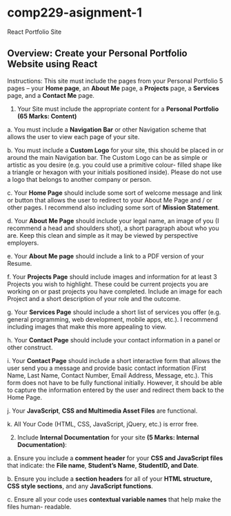 # comp229-asignment-1
React Portfolio Site

## Overview: Create your Personal Portfolio Website using React

Instructions:
This site must include the pages from your Personal Portfolio 5 pages – your **Home page**, an **About Me** page, a **Projects** page, a **Services** page, and a **Contact Me** page.

1.	Your Site must include the appropriate content for a **Personal Portfolio (65 Marks: Content)**

   
   a.	You must include a **Navigation Bar** or other Navigation scheme that allows the user to view each page of your site.
   
   b.	You must include a **Custom Logo** for your site, this should be placed in or around the main Navigation bar. The Custom Logo can be as simple or artistic as you desire (e.g. you could use a primitive colour-         filled shape like a triangle or hexagon with your initials positioned inside). Please do not use a logo that belongs to another company or person.

   c.	Your **Home Page** should include some sort of welcome message and link or button that allows the user to redirect to your About Me Page and / or other pages. I recommend also including some sort of **Mission Statement**.
   
   d.	Your **About Me Page** should include your legal name, an image of you (I recommend a head and shoulders shot), a short paragraph about who you are. Keep this clean and simple as it may be viewed by perspective employers.
   
   e.	Your **About Me page** should include a link to a PDF version of your Resume.
   
   f.	Your **Projects Page** should include images and information for at least 3 Projects you wish to highlight. These could be current projects you are working on or past projects you have completed. Include an image for each Project and a short description of your role and the outcome. 
   
   g.	Your **Services Page** should include a short list of services you offer (e.g. general programming, web development, mobile apps, etc.). I recommend including images that make this more appealing to view.
   
   h.	Your **Contact Page** should include your contact information in a panel or other construct.
   
   i.	Your **Contact Page** should include a short interactive form that allows the user send you a message and provide basic contact information (First Name, Last Name, Contact Number, Email Address, Message, etc.).       This form does not have to be fully functional initially. However, it should be able to capture the information entered by the user and redirect them back to the Home Page.
   
   j.	Your **JavaScript**, **CSS and Multimedia Asset Files** are functional.
   
   k.	All Your Code (HTML, CSS, JavaScript, jQuery, etc.) is error free.
   
2.	Include **Internal Documentation** for your site **(5 Marks: Internal Documentation)**:
   
   a.	Ensure you include a **comment header** for your **CSS and JavaScript files** that indicate: the
      **File name**, **Student’s Name**, **StudentID, and Date**.
      
   b.	Ensure you include a **section headers** for all of your **HTML structure, CSS style sections**,
      and any **JavaScript functions**.
      
   c.	Ensure all your code uses **contextual variable names** that help make the files human- readable.

